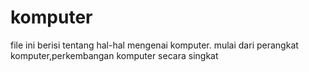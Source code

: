 # komputer
file ini berisi tentang hal-hal mengenai komputer. mulai dari perangkat komputer,perkembangan komputer secara singkat

